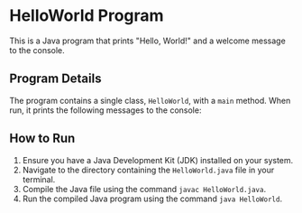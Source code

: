 # HelloWorld Program

This is a Java program that prints "Hello, World!" and a welcome message to the console.

## Program Details

The program contains a single class, `HelloWorld`, with a `main` method. When run, it prints the following messages to the console:


## How to Run

1. Ensure you have a Java Development Kit (JDK) installed on your system.
2. Navigate to the directory containing the `HelloWorld.java` file in your terminal.
3. Compile the Java file using the command `javac HelloWorld.java`.
4. Run the compiled Java program using the command `java HelloWorld`.
